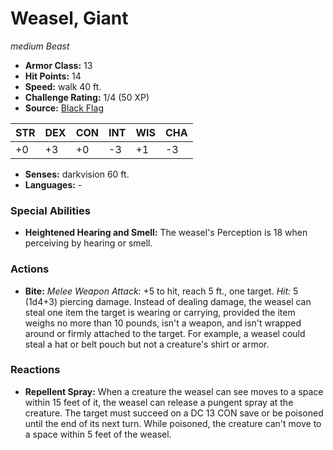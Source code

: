 # Weasel, Giant

*medium* *Beast*

- **Armor Class:** 13
- **Hit Points:** 14 
- **Speed:** walk 40 ft.
- **Challenge Rating:** 1/4 (50 XP)
- **Source:** [Black Flag](https://koboldpress.com/kpstore/product/tovrpg-pg-mv/)

| STR | DEX | CON | INT | WIS | CHA |
| --- | --- | --- | --- | --- | --- |
| +0 | +3 | +0 | -3 | +1 | -3 |

- **Senses:** darkvision 60 ft.
- **Languages:** -

### Special Abilities

- **Heightened Hearing and Smell:** The weasel's Perception is 18 when perceiving by hearing or smell.

### Actions

- **Bite:** _Melee Weapon Attack:_ +5 to hit, reach 5 ft., one target. _Hit:_ 5 (1d4+3) piercing damage. Instead of dealing damage, the weasel can steal one item the target is wearing or carrying, provided the item weighs no more than 10 pounds, isn't a weapon, and isn't wrapped around or firmly attached to the target. For example, a weasel could steal a hat or belt pouch but not a creature's shirt or armor.

### Reactions

- **Repellent Spray:** When a creature the weasel can see moves to a space within 15 feet of it, the weasel can release a pungent spray at the creature. The target must succeed on a DC 13 CON save or be poisoned until the end of its next turn. While poisoned, the creature can't move to a space within 5 feet of the weasel.
